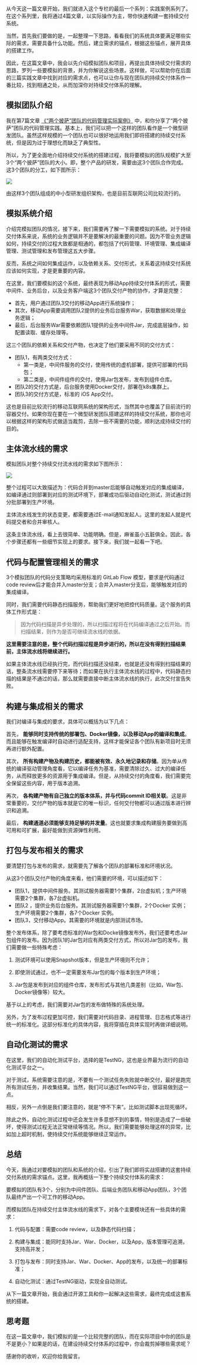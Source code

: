 从今天这一篇文章开始，我们就进入这个专栏的最后一个系列：实践案例系列了。在这个系列里，我将通过4篇文章，以实际操作为主，带你快速构建一套持续交付系统。

当然，首先我们要做的是，一起整理一下思路，看看我们的系统具体要满足哪些实际的需求，需要具备什么功能。然后，建立需求的锚点，根据这些锚点，展开具体的搭建工作。

因此，在这篇文章中，我会以先介绍模拟团队和项目，再提出具体持续交付需求的思路，罗列一些要模拟的背景，并为你解说这些场景。这样做，可以帮助你在后面的三篇实践文章中找到对应的需求点，也可以让你与现在团队的持续交付体系作一番比较，找到相通之处，从而加深你对持续交付体系的理解。

## 模拟团队介绍

我在第7篇文章 [《“两个披萨”团队的代码管理实际案例》](https://time.geekbang.org/column/article/11323) 中，和你分享了“两个披萨”团队的代码管理实践。基本上，我们可以把一个这样的团队看作是一个微型研发团队。虽然这样规模的一个团队也可以很好地运用我们即将搭建的持续交付系统，但是因为过于理想化而缺乏了典型性。

所以，为了更全面地介绍持续交付系统的搭建过程，我将要模拟的团队规模扩大至3个“两个披萨”团队的大小。即，整个产品的研发，需要由这3个团队合作完成。这3个团队的分工，如下图所示：

![](https://static001.geekbang.org/resource/image/b3/36/b30d7ed155a514fee323b18924d1e836.png?wh=937*241)

由这样3个团队组成的中小型研发组织架构，也是目前互联网公司比较流行的。

## 模拟系统介绍

介绍完模拟团队的情况，接下来，我们需要再了解一下需要模拟的系统。对于持续交付体系来说，系统的业务逻辑并不是要解决的最重要的问题。因为不管业务逻辑如何，持续交付的过程大致都是相通的，都包括了代码管理、环境管理、集成编译管理、测试管理和发布管理这五大步骤。

反而，系统之间如何集成运作，以及依赖关系、交付形式，关系着这持续交付系统应该如何实现，才是更重要的内容。

在这里，我们要模拟的这个系统，最终表现为移动App持续交付体系的形式，需要中间件、业务后台，以及业务客户端这3个团队交付产物的协作，才算是完整：

- 首先，用户通过团队3交付的移动App进行系统操作；
- 其次，移动App需要调用团队2提供的业务后台服务War，获取数据和处理业务逻辑；
- 最后，后台服务War需要依赖团队1提供的业务中间件Jar，完成底层操作，如配置读取、缓存处理等。

这三个团队的依赖关系和交付产物，也决定了他们要采用不同的交付方式：

- 团队1，有两类交付方式：
  - 第一类是，中间件服务的交付，使用传统的虚机部署，提供可部署的代码包；
  - 第二类是，中间件组件的交付，使用Jar包发布，发布到组件仓库。
- 团队2的交付方式是，后台服务使用Docker交付，部署在k8s集群上。
- 团队3的交付方式是，标准的 iOS App交付。

这也是目前比较流行的移动互联网系统的架构形式，当然其中也覆盖了目前流行的容器交付。如果你现在要在一个微型研发团队搭建这样的持续交付系统，那你也可以根据这样的架构形式做适当裁剪，去除一些不需要的功能，顺利达成持续交付的目的。

## 主体流水线的需求

模拟团队对整个持续交付流水线的需求如下图所示：

![](https://static001.geekbang.org/resource/image/b9/fe/b9c7a8be8b1378bd3e1f863ab0b2d3fe.png?wh=804*50)

整个过程可以大致描述为：代码合并到master后能够自动触发对应的集成编译，如编译通过则部署到对应的测试环境下，部署成功后驱动自动化测试，测试通过则分批部署到生产环境。

主体流水线发生的状态变更，都需要通过E-mail通知发起人。这里的发起人就是代码提交者和合并审核人。

这条主体流水线，看上去很简单、功能明确。但是，麻雀虽小五脏俱全。因此，各个步骤还都有一些细节实现上的要求。接下来，我们就一起看一下吧。

## 代码与配置管理相关的需求

3个模拟团队的代码分支策略均采用标准的 GitLab Flow 模型，要求是代码通过code review后才能合并入master分支；合并入master分支后，能够触发对应的集成编译。

同时，我们需要代码静态扫描服务，帮助我们更好地把控代码质量。这个服务的具体工作形式是：

> 因为代码扫描是异步处理的，所以扫描过程将在代码编译通过之后开始。而扫描结果，则作为是否可继续流水线的依据。

**这里需要注意的是，整个代码扫描过程是异步进行的，所以在没有得到扫描结果前，主体流水线将继续进行。**

如果主体流水线已经执行完，而代码扫描还没结束，也就是还没有得到扫描结果的话，整条流水线需要停下来等待；而如果在执行主体流水线的过程中，代码静态扫描的结果是不通过的话，那么就需要直接中断主体流水线的执行，此次交付宣告失败。

## 构建与集成相关的需求

我们对编译与集成的要求，具体可以概括为以下几点：

首先， **能够同时支持传统的部署包、Docker镜像，以及移动App的编译和集成**。而且能够在触发编译时自动进行适配支持，这样才能保证各个团队有新项目时无须再进行额外配置。

其次， **所有构建产物及构建历史，都能被有效、永久地记录和存储**。因为单从传统的编译驱动管理角度看，它以编译任务为基准，需要清除过久、过大的编译任务，从而释放更多的资源用于集成编译。但是，从持续交付的角度看，我们需要完全保留这些内容，用于版本追溯。

再次， **各构建产物有自己独立的版本体系，并与代码commit ID相关联**。这是非常重要的，交付产物的版本就是它的唯一标识，任何交付物都可以通过版本进行辨识和追溯。

最后， **构建通道必须能够支持足够的并发量**。这也就要求集成构建服务要做到高可用和可扩展，最好能做到资源弹性利用。

## 打包与发布相关的需求

要清楚打包与发布的需求，就需要先了解各个团队的部署标准和环境状况。

从这3个团队交付产物的角度来看，他们需要的环境，可以描述如下：

- 团队1，提供中间件服务。其测试服务器需要1个集群，2台虚拟机；生产环境需要2个集群，各7台虚拟机。
- 团队2 ，提供业务后台服务。其测试服务器需要1个集群，2个Docker 实例；生产环境需要2个集群，各7个Docker 实例。
- 团队3，交付移动App。其需要的环境就是内部测试市场。

整个发布体系，除了要考虑标准的War包和Docke镜像发布外，我们还要考虑Jar包组件的发布。因为团队1的Jar包对应有两类交付方式，所以对Jar包的发布，我们需要做一些特殊考虑：

1. 测试环境可以使用Snapshot版本，但是生产环境则不允许；

2. 即使测试通过，也不一定需要发布Jar包的每个版本到生产环境；

3. Jar包是发布到对应的组件仓库，发布形式与其他几类差别（比如，War包、Docker镜像等）较大。


基于以上的考虑，我们需要对Jar包的发布做特殊的系统处理。

另外，为了发布过程更加可控，我们需要对代码目录、进程管理、日志格式等进行统一的标准化。这部分标准化的具体内容，我将穿插在具体实现时再做详细说明。

## 自动化测试的需求

在这里，我们的自动化测试平台，选择的是TestNG，这也是业界最为流行的自动化测试平台之一。

对于测试，系统需要注意的是，不要有一个测试任务失败就中断交付，最好是跑完所有测试任务，并收集结果。当然，我们可以通过TestNG平台，很容易做到这一点。

相反，另外一点倒是我们要注意的，就是“停不下来”。比如测试脚本出现死循环。

除此之外，自动化测试过程中还会发生许多意想不到的事情，特别是造成了一些破坏，使得测试过程无法正常继续等情况。所以，我们需要能够处理这样的异常，比如加上超时机制，使持续交付系统能够继续正常运作。

## 总结

今天，我通过对要模拟的团队和系统的介绍，引出了我们即将实战搭建的这套持续交付系统的需求锚点。这里，我再概括一下整个持续交付体系的需求：

要模拟的团队有3个，分别为中间件团队、后端业务团队和移动App团队，3个团队最终产出一个可工作的移动App。

而模拟团队在持续交付主体流水线的需求下，对各个主要模块还有一些具体的需求：

1. 代码与配置：需要code review，以及静态代码扫描；

2. 构建与集成：能同时支持Jar、War、Docker，以及App，版本管理可追溯，支持高并发；

3. 打包与发布：同时支持Jar、War、Docker、App的发布，以及统一的部署标准；

4. 自动化测试：通过TestNG驱动，实现全自动测试。


从下一篇文章开始，我会通过开源工具和你一起解决这些需求，最终完成成这套系统的搭建。

## 思考题

在这一篇文章中，我们模拟的是一个比较完整的团队，而在实际项目中你的团队是不是更小？如果是的话，在建设持续交付体系的过程中，你会裁剪掉哪些需求呢？

感谢你的收听，欢迎你给我留言。